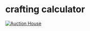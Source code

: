 # crafting calculator

[![Auction House](https://github.com/christophervoigt/blog/actions/workflows/auctionHouse.yml/badge.svg)](https://github.com/christophervoigt/blog/actions/workflows/auctionHouse.yml)
